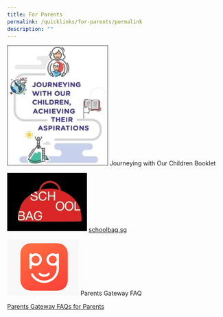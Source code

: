 ```yaml
---
title: For Parents
permalink: /quicklinks/for-parents/permalink
description: ""
---
```

![Journeying](/images/Journeying%20with%20our%20Children%20Booklet.jpg)
Journeying with Our Children Booklet

![schbag](/images/schbag.jpg)
[schoolbag.sg](https://www.schoolbag.edu.sg/)

![parents gateway](/images/PG%20image.png)
Parents Gateway FAQ

[Parents Gateway FAQs for Parents](/files/Parents%20Gateway%20FAQs%20for%20Parents.pdf)